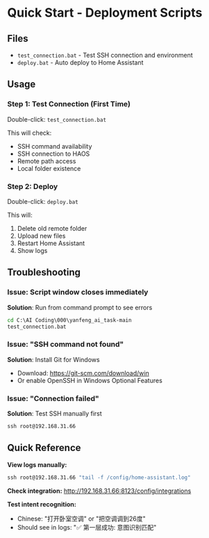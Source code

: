 # Quick Start - Deployment Scripts

## Files
- `test_connection.bat` - Test SSH connection and environment
- `deploy.bat` - Auto deploy to Home Assistant

## Usage

### Step 1: Test Connection (First Time)
Double-click: `test_connection.bat`

This will check:
- SSH command availability
- SSH connection to HAOS
- Remote path access
- Local folder existence

### Step 2: Deploy
Double-click: `deploy.bat`

This will:
1. Delete old remote folder
2. Upload new files
3. Restart Home Assistant
4. Show logs

## Troubleshooting

### Issue: Script window closes immediately
**Solution**: Run from command prompt to see errors
```cmd
cd C:\AI Coding\000\yanfeng_ai_task-main
test_connection.bat
```

### Issue: "SSH command not found"
**Solution**: Install Git for Windows
- Download: https://git-scm.com/download/win
- Or enable OpenSSH in Windows Optional Features

### Issue: "Connection failed"
**Solution**: Test SSH manually first
```cmd
ssh root@192.168.31.66
```

## Quick Reference

**View logs manually:**
```cmd
ssh root@192.168.31.66 "tail -f /config/home-assistant.log"
```

**Check integration:**
http://192.168.31.66:8123/config/integrations

**Test intent recognition:**
- Chinese: "打开卧室空调" or "把空调调到26度"
- Should see in logs: "✅ 第一层成功: 意图识别匹配"
